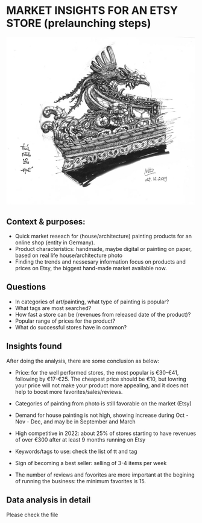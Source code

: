 # MARKET INSIGHTS FOR AN ETSY STORE (prelaunching steps)

<img src="https://github.com/minhtrang4078/Pre-launching-insights-for-a-handmade-product-on-Etsy/blob/main/My%20drawing_location_Vietnam.jpg" width="500">

## Context & purposes:
- Quick market reseach for (house/architecture) painting products for an online shop (entity in Germany).
- Product characteristics: handmade, maybe digital or painting on paper, based on real life house/architecture photo
- Finding the trends and nessesary information focus on products and prices on Etsy, the biggest hand-made market available now.

## Questions
- In categories of art/painting, what type of painting is popular?
- What tags are most searched?
- How fast a store can be (revenues from released date of the product)?
- Popular range of prices for the product?
- What do successful stores have in common?

## Insights found
After doing the analysis, there are some conclusion as below:

- Price: for the well performed stores, the most popular is €30-€41, following by €17-€25. The cheapest price should be €10, but lowring your price will not make your product more appealing, and it does not help to boost more favorites/sales/reviews.

- Categories of painting from photo is still favorable on the market (Etsy)

- Demand for house painting is not high, showing increase during Oct - Nov - Dec, and may be in September and March

- High competitive in 2022: about 25% of stores starting to have revenues of over €300 after at least 9 months running on Etsy

- Keywords/tags to use: check the list of tt and tag

- Sign of becoming a best seller: selling of 3-4 items per week

- The number of reviews and fovorites are more important at the begining of running the business: the minimum favorites is 15.

## Data analysis in detail
Please check the file 
